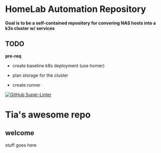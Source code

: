 # HomeLab Automation Repository

**Goal is to be a self-contained repository for convering NAS hosts into a k3s cluster w/ services**

## TODO

**pre-req**
- create baseline k8s deployment (use homer)
- plan storage for the cluster

- create runner

[![GitHub Super-Linter](https://github.com/Neilrw86/Nas-Automation/workflows/Lint%20Code%20Base/badge.svg)](https://github.com/marketplace/actions/super-linter)


# Tia's awesome repo

## welcome

stuff goes here 